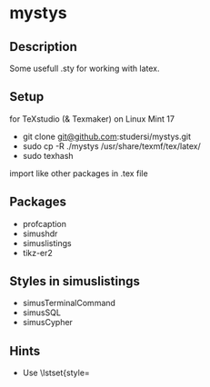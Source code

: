 mystys
======

Description
-----------
Some usefull .sty for working with latex.

Setup
-----
for TeXstudio (& Texmaker) on Linux Mint 17
* git clone git@github.com:studersi/mystys.git
* sudo cp -R ./mystys /usr/share/texmf/tex/latex/
* sudo texhash

import like other packages in .tex file

Packages
--------
* profcaption
* simushdr
* simuslistings
* tikz-er2

Styles in simuslistings
-----------------------
* simusTerminalCommand
* simusSQL
* simusCypher

Hints
-----
* Use \lstset{style=<STYLE>} at the top to set default for the document
* Use \lstinputlisting[label=foo,caption=bar]{pathToFile} for professional captions with profcaption
